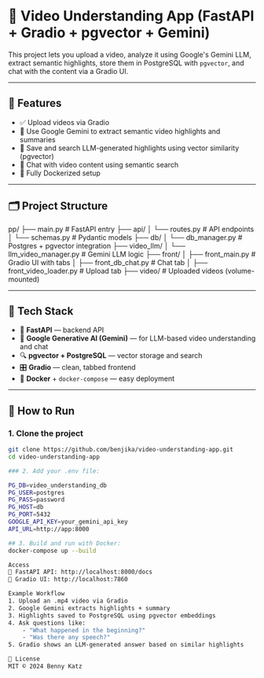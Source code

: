 # 🎥 Video Understanding App (FastAPI + Gradio + pgvector + Gemini)

This project lets you upload a video, analyze it using Google's Gemini LLM, extract semantic highlights, store them in PostgreSQL with `pgvector`, and chat with the content via a Gradio UI.

---

## 🚀 Features

- ✅ Upload videos via Gradio
- 🤖 Use Google Gemini to extract semantic video highlights and summaries
- 🧠 Save and search LLM-generated highlights using vector similarity (pgvector)
- 💬 Chat with video content using semantic search
- 🐳 Fully Dockerized setup

---

## 🗂️ Project Structure

pp/
├── main.py # FastAPI entry
├── api/
│ └── routes.py # API endpoints
│ └── schemas.py # Pydantic models
├── db/
│ └── db_manager.py # Postgres + pgvector integration
├── video_llm/
│ └── llm_video_manager.py # Gemini LLM logic
├── front/
│ ├── front_main.py # Gradio UI with tabs
│ ├── front_db_chat.py # Chat tab
│ ├── front_video_loader.py # Upload tab
├── video/ # Uploaded videos (volume-mounted)


---

## 🧰 Tech Stack

- 🧬 **FastAPI** — backend API
- 🤖 **Google Generative AI (Gemini)** — for LLM-based video understanding and chat
- 🔍 **pgvector + PostgreSQL** — vector storage and search
- 🎛 **Gradio** — clean, tabbed frontend
- 🐳 **Docker** + `docker-compose` — easy deployment

---

## 🧪 How to Run

### 1. Clone the project

```bash
git clone https://github.com/benjika/video-understanding-app.git
cd video-understanding-app

### 2. Add your .env file:

PG_DB=video_understanding_db
PG_USER=postgres
PG_PASS=password
PG_HOST=db
PG_PORT=5432
GOOGLE_API_KEY=your_gemini_api_key
API_URL=http://app:8000

## 3. Build and run with Docker:
docker-compose up --build

Access
🧠 FastAPI API: http://localhost:8000/docs
💬 Gradio UI: http://localhost:7860

Example Workflow
1. Upload an .mp4 video via Gradio
2. Google Gemini extracts highlights + summary
3. Highlights saved to PostgreSQL using pgvector embeddings
4. Ask questions like:
    - "What happened in the beginning?"
    - "Was there any speech?"
5. Gradio shows an LLM-generated answer based on similar highlights

📜 License
MIT © 2024 Benny Katz